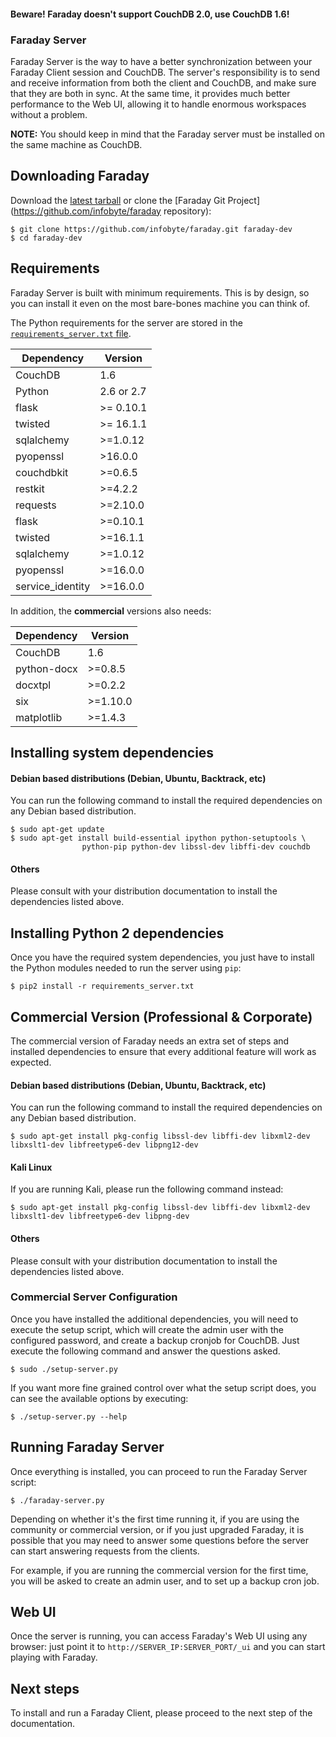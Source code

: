 #### Beware! Faraday doesn't support CouchDB 2.0, use CouchDB 1.6!

<a name="faraday-server"></a>
### Faraday Server
Faraday Server is the way to have a better synchronization between your Faraday Client session and CouchDB. The server's responsibility is to send and receive information from both the client and CouchDB, and make sure that they are both in sync. At the same time, it provides much better performance to the Web UI, allowing it to handle enormous workspaces without a problem.

**NOTE:** You should keep in mind that the Faraday server must be installed on the same machine as CouchDB.

## Downloading Faraday

Download the [latest tarball](https://github.com/infobyte/faraday/tarball/master) or clone the [Faraday Git Project](https://github.com/infobyte/faraday repository):

    $ git clone https://github.com/infobyte/faraday.git faraday-dev
    $ cd faraday-dev

## Requirements

Faraday Server is built with minimum requirements. This is by design, so you can install it even on the most bare-bones machine you can think of.

The Python requirements for the server are stored in the [`requirements_server.txt` file](https://github.com/infobyte/faraday/blob/master/requirements_server.txt).

| Dependency | Version |
|---|---|
| CouchDB | 1.6 |
| Python | 2.6 or 2.7 |
| flask | >= 0.10.1 |
| twisted | >= 16.1.1 |
| sqlalchemy | >=1.0.12 |
| pyopenssl | >16.0.0 |
| couchdbkit | >=0.6.5 |
| restkit | >=4.2.2 |
| requests | >=2.10.0 |
| flask | >=0.10.1 |
| twisted | >=16.1.1 |
| sqlalchemy | >=1.0.12 |
| pyopenssl | >=16.0.0 |
| service_identity | >=16.0.0 |

In addition, the **commercial** versions also needs:

| Dependency | Version |
|---|---|
| CouchDB | 1.6 |
| python-docx | >=0.8.5 |
| docxtpl | >=0.2.2 |
| six | >=1.10.0|
| matplotlib |>=1.4.3 |

## Installing system dependencies

#### Debian based distributions (Debian, Ubuntu, Backtrack, etc)

You can run the following command to install the required dependencies on any Debian based distribution.

    $ sudo apt-get update
    $ sudo apt-get install build-essential ipython python-setuptools \
                    python-pip python-dev libssl-dev libffi-dev couchdb

#### Others

Please consult with your distribution documentation to install the dependencies listed above.

## Installing Python 2 dependencies

Once you have the required system dependencies, you just have to install the Python modules needed to run the server using `pip`:

    $ pip2 install -r requirements_server.txt

## Commercial Version (Professional & Corporate)

The commercial version of Faraday needs an extra set of steps and installed dependencies to ensure that every additional feature will work as expected.

#### Debian based distributions (Debian, Ubuntu, Backtrack, etc)

You can run the following command to install the required dependencies on any Debian based distribution.

    $ sudo apt-get install pkg-config libssl-dev libffi-dev libxml2-dev libxslt1-dev libfreetype6-dev libpng12-dev

#### Kali Linux

If you are running Kali, please run the following command instead:

    $ sudo apt-get install pkg-config libssl-dev libffi-dev libxml2-dev libxslt1-dev libfreetype6-dev libpng-dev

#### Others

Please consult with your distribution documentation to install the dependencies listed above.

### Commercial Server Configuration

Once you have installed the additional dependencies, you will need to execute the setup script, which will create the admin user with the configured password, and create a backup cronjob for CouchDB. Just execute the following command and answer the questions asked.

    $ sudo ./setup-server.py

If you want more fine grained control over what the setup script does, you can see the available options by executing:

    $ ./setup-server.py --help

## Running Faraday Server

Once everything is installed, you can proceed to run the Faraday Server script:

    $ ./faraday-server.py

Depending on whether it's the first time running it, if you are using the community or commercial version, or if you just upgraded Faraday, it is possible that you may need to answer some questions before the server can start answering requests from the clients.

For example, if you are running the commercial version for the first time, you will be asked to create an admin user, and to set up a backup cron job.

## Web UI

Once the server is running, you can access Faraday's Web UI using any browser: just point it to `http://SERVER_IP:SERVER_PORT/_ui` and you can start playing with Faraday.

## Next steps

To install and run a Faraday Client, please proceed to the next step of the documentation.
